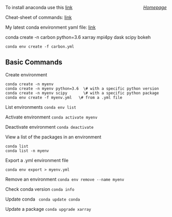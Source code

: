 <a href="https://sharma-bharat.github.io/" style="float: right;
">*Homepage*</a> 

To install anaconda use this [link](https://docs.anaconda.com/anaconda/install/index.html)

Cheat-sheet of commands: [link](conda-cheatsheet.pdf)

My latest conda environment yaml file: [link](carbon.yml)

conda create -n carbon python=3.6 xarray mpi4py dask scipy bokeh

`conda env create -f carbon.yml `

## Basic Commands

Create environment

```
conda create -n myenv
conda create -n myenv python=3.6  \# with a specific python version
conda create -n myenv scipy       \# with a specific python package
conda env create -f myenv.yml   \# from a .yml file
```

List environments
```conda env list```

Activate environment
```conda activate myenv```

Deactivate environment
```conda deactivate```

View a list of the packages in an environment
```
conda list
conda list -n myenv
```

Export a .yml environment file
```
conda env export > myenv.yml
```

Remove an environment
```conda env remove --name myenv```

Check conda version
```conda info```

Update conda
``` conda update conda```

Update a package
```conda upgrade xarray```